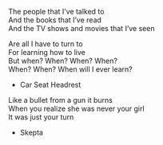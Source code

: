 The people that I’ve talked to  
And the books that I’ve read  
And the TV shows and movies that I’ve seen  

Are all I have to turn to  
For learning how to live  
But when? When? When? When?  
When? When? When will I ever learn?  

- Car Seat Headrest

Like a bullet from a gun it burns  
When you realize she was never your girl  
It was just your turn  

- Skepta
